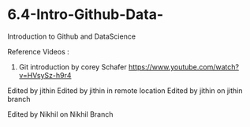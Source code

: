 # 6.4-Intro-Github-Data-
Introduction to Github and DataScience

Reference Videos : 
1) Git introduction by corey Schafer https://www.youtube.com/watch?v=HVsySz-h9r4



Edited by jithin
Edited by jithin in remote location
Edited by jithin on jithin branch

Edited by Nikhil on Nikhil Branch
